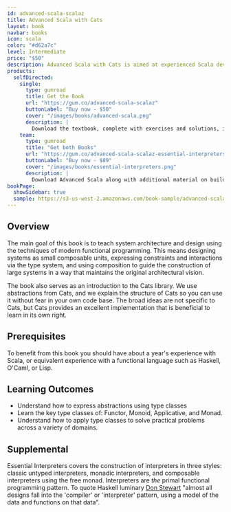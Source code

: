 ```yaml
---
id: advanced-scala-scalaz
title: Advanced Scala with Cats
layout: book
navbar: books
icon: scala
color: "#d62a7c"
level: Intermediate
price: "$50"
description: Advanced Scala with Cats is aimed at experienced Scala developers who want to take the next step in engineering robust and scalable systems. The book teaches five key abstractions of *monoids*, *functors*, *monads*, *monad transformers*, and *applicative functors*, using the implementations in the Cats library.
products:
  selfDirected:
    single:
      type: gumroad
      title: Get the Book
      url: "https://gum.co/advanced-scala-scalaz"
      buttonLabel: "Buy now - $50"
      cover: "/images/books/advanced-scala.png"
      description: |
        Download the textbook, complete with exercises and solutions, in HTML, PDF, and ePub formats.
    team:
      type: gumroad
      title: "Get both Books"
      url: "https://gum.co/advanced-scala-scalaz-essential-interpreters"
      buttonLabel: "Buy now - $89"
      cover: "/images/books/essential-interpreters.png"
      description: |
        Download Advanced Scala along with additional material on building interpreters. Both books come in HTML, PDF, and ePub formats.
bookPage:
  showSidebar: true
  sample: https://s3-us-west-2.amazonaws.com/book-sample/advanced-scala-preview-with-full-toc.pdf  
---
```


## Overview

The main goal of this book is to teach system architecture and design using the techniques of modern functional programming. This means designing systems as small composable units, expressing constraints and interactions via the type system, and using composition to guide the construction of large systems in a way that maintains the original architectural vision.

The book also serves as an introduction to the Cats library. We use abstractions from Cats, and we explain the structure of Cats so you can use it without fear in your own code base. The broad ideas are not specific to Cats, but Cats provides an excellent implementation that is beneficial to learn in its own right.

## Prerequisites

To benefit from this book you should have about a year's experience with Scala, or equivalent experience with a functional language such as Haskell, O'Caml, or Lisp.

## Learning Outcomes

- Understand how to express abstractions using type classes
- Learn the key type classes of: Functor, Monoid, Applicative, and Monad.
- Understand how to apply type classes to solve practical problems across a variety of domains.

## Supplemental

Essential Interpreters covers the construction of interpreters in three styles: classic untyped interpreters, monadic interpreters, and composable interpreters using the free monad. Interpreters are *the* primal functional programming pattern. To quote Haskell luminary [Don Stewart](http://stackoverflow.com/questions/27852709/enterprise-patterns-with-functional-programming/27860072#27860072) "almost all designs fall into the 'compiler' or 'interpreter' pattern, using a model of the data and functions on that data".
